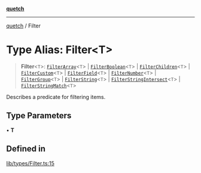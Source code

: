 [**quetch**](../README.md)

***

[quetch](../README.md) / Filter

# Type Alias: Filter\<T\>

> **Filter**\<`T`\>: [`FilterArray`](FilterArray.md)\<`T`\> \| [`FilterBoolean`](FilterBoolean.md)\<`T`\> \| [`FilterChildren`](FilterChildren.md)\<`T`\> \| [`FilterCustom`](FilterCustom.md)\<`T`\> \| [`FilterField`](FilterField.md)\<`T`\> \| [`FilterNumber`](FilterNumber.md)\<`T`\> \| [`FilterGroup`](FilterGroup.md)\<`T`\> \| [`FilterString`](FilterString.md)\<`T`\> \| [`FilterStringIntersect`](FilterStringIntersect.md)\<`T`\> \| [`FilterStringMatch`](FilterStringMatch.md)\<`T`\>

Describes a predicate for filtering items.

## Type Parameters

• **T**

## Defined in

[lib/types/Filter.ts:15](https://github.com/nevoland/quetch/blob/74684cd5cd1bd7a08980d4ce305ecc4be0c3e8b8/lib/types/Filter.ts#L15)
